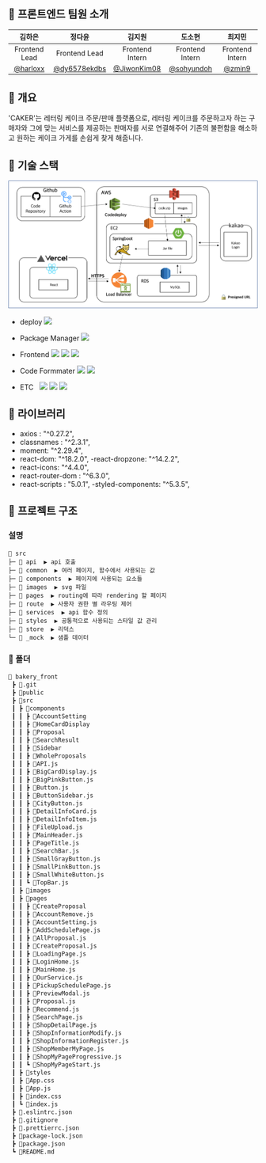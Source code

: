 


## 🍏 프론트엔드 팀원 소개
|김하은|정다윤|김지원|도소현|최지민|
|:---:|:---:|:---:|:---:|:---:|
|Frontend Lead|Frontend Lead|Frontend Intern|Frontend Intern|Frontend Intern|
| [@harloxx](https://github.com/harloxx) |[@dy6578ekdbs](https://github.com/dy6578ekdbs) |[@JiwonKim08](https://github.com/JiwonKim08)|[@sohyundoh](https://github.com/sohyundoh) |[@zmin9](https://github.com/zmin9) |

## 🍰 개요
'CAKER'는 레터링 케이크 주문/판매 플랫폼으로, 레터링 케이크를 주문하고자 하는 구매자와 그에 맞는 서비스를 제공하는 판매자를 서로 연결해주어 기존의 불편함을 해소하고 원하는 케이크 가게를 손쉽게 찾게 해줍니다.  

## 🍰 기술 스택   
<img src="https://github.com/Bakery-EFUB/Bakery-Back/blob/develop/BakeryArchitectureDiagram.png"/> 

- deploy <img src="https://img.shields.io/badge/Vercel-000000?style=flat-square&logo=Vercel&logoColor=white">

- Package Manager <img src="https://img.shields.io/badge/npm-CB3837?style=flat-square&logo=npm&logoColor=white">  

- Frontend <img src="https://img.shields.io/badge/React-61DAFB?style=flat-square&logo=React&logoColor=white"> <img src="https://img.shields.io/badge/Redux-764ABC?style=flat-square&logo=Redux&logoColor=white">   <img src="https://img.shields.io/badge/styled_components-DB7093?style=flat-square&logo=styled-components&logoColor=white">  

- Code Formmater <img src="https://img.shields.io/badge/ESLint-4B32C3?style=flat-square&logo=ESLint&logoColor=white"> <img src="https://img.shields.io/badge/Prettier-F7B93E?style=flat-square&logo=React&logoColor=white">


- ETC &nbsp; 
 <img src="https://img.shields.io/badge/Figma -F24E1E?style=flat-square&logo=Figma&logoColor=white"/> <img src="https://img.shields.io/badge/GitHub -181717?style=flat-square&logo=GitHub&logoColor=white"/> <img src="https://img.shields.io/badge/GitHub Action-256EE0?style=flat-square&logo=GitHub Action&logoColor=white"/></br>

 



## 🍰 라이브러리
- axios : "^0.27.2",
- classnames : "^2.3.1",
- moment: "^2.29.4",
- react-dom: "^18.2.0",
-react-dropzone: "^14.2.2",
- react-icons: "^4.4.0",
- react-router-dom : "^6.3.0",
- react-scripts : "5.0.1",
-styled-components: "^5.3.5",  


## 🍰 프로젝트 구조

### 설명
```
📂 src
├─ 📂 api  ▶️ api 호출 
├─ 📂 common  ▶️ 여러 페이지, 함수에서 사용되는 값
├─ 📂 components  ▶️ 페이지에 사용되는 요소들
├─ 📂 images  ▶️ svg 파일
├─ 📂 pages  ▶️ routing에 따라 rendering 할 페이지
├─ 📂 route  ▶️ 사용자 권한 별 라우팅 제어
├─ 📂 services  ▶️ api 함수 정의
├─ 📂 styles  ▶️ 공통적으로 사용되는 스타일 값 관리
├─ 📂 store  ▶️ 리덕스
└─ 📂 _mock  ▶️ 샘플 데이터

```  

### 🍰 폴더
```
🍞 bakery_front
 ┣ 📂.git
 ┣ 📂public
 ┣ 📂src
 ┃ ┣ 📂components
 ┃ ┃ ┣ 📂AccountSetting
 ┃ ┃ ┣ 📂HomeCardDisplay
 ┃ ┃ ┣ 📂Proposal
 ┃ ┃ ┣ 📂SearchResult
 ┃ ┃ ┣ 📂Sidebar
 ┃ ┃ ┣ 📂WholeProposals
 ┃ ┃ ┣ 📜API.js
 ┃ ┃ ┣ 📜BigCardDisplay.js
 ┃ ┃ ┣ 📜BigPinkButton.js
 ┃ ┃ ┣ 📜Button.js
 ┃ ┃ ┣ 📜ButtonSidebar.js
 ┃ ┃ ┣ 📜CityButton.js
 ┃ ┃ ┣ 📜DetailInfoCard.js
 ┃ ┃ ┣ 📜DetailInfoItem.js
 ┃ ┃ ┣ 📜FileUpload.js
 ┃ ┃ ┣ 📜MainHeader.js
 ┃ ┃ ┣ 📜PageTitle.js
 ┃ ┃ ┣ 📜SearchBar.js
 ┃ ┃ ┣ 📜SmallGrayButton.js
 ┃ ┃ ┣ 📜SmallPinkButton.js
 ┃ ┃ ┣ 📜SmallWhiteButton.js
 ┃ ┃ ┗ 📜TopBar.js
 ┃ ┣ 📂images
 ┃ ┣ 📂pages
 ┃ ┃ ┣ 📂CreateProposal
 ┃ ┃ ┣ 📜AccountRemove.js
 ┃ ┃ ┣ 📜AccountSetting.js
 ┃ ┃ ┣ 📜AddSchedulePage.js
 ┃ ┃ ┣ 📜AllProposal.js
 ┃ ┃ ┣ 📜CreateProposal.js
 ┃ ┃ ┣ 📜LoadingPage.js
 ┃ ┃ ┣ 📜LoginHome.js
 ┃ ┃ ┣ 📜MainHome.js
 ┃ ┃ ┣ 📜OurService.js
 ┃ ┃ ┣ 📜PickupSchedulePage.js
 ┃ ┃ ┣ 📜PreviewModal.js
 ┃ ┃ ┣ 📜Proposal.js
 ┃ ┃ ┣ 📜Recommend.js
 ┃ ┃ ┣ 📜SearchPage.js
 ┃ ┃ ┣ 📜ShopDetailPage.js
 ┃ ┃ ┣ 📜ShopInformationModify.js
 ┃ ┃ ┣ 📜ShopInformationRegister.js
 ┃ ┃ ┣ 📜ShopMemberMyPage.js
 ┃ ┃ ┣ 📜ShopMyPageProgressive.js
 ┃ ┃ ┗ 📜ShopMyPageStart.js
 ┃ ┣ 📂styles
 ┃ ┣ 📜App.css
 ┃ ┣ 📜App.js
 ┃ ┣ 📜index.css
 ┃ ┗ 📜index.js
 ┣ 📜.eslintrc.json
 ┣ 📜.gitignore
 ┣ 📜.prettierrc.json
 ┣ 📜package-lock.json
 ┣ 📜package.json
 ┗ 📜README.md
 ```
